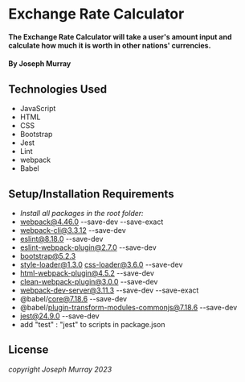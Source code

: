 # Exchange Rate Calculator

#### The Exchange Rate Calculator will take a user's amount input and calculate how much it is worth in other nations' currencies.

#### By Joseph Murray

## Technologies Used

- JavaScript
- HTML
- CSS
- Bootstrap
- Jest
- Lint
- webpack
- Babel

## Setup/Installation Requirements

- _Install all packages in the root folder:_
- webpack@4.46.0 --save-dev --save-exact
- webpack-cli@3.3.12 --save-dev
- eslint@8.18.0 --save-dev
- eslint-webpack-plugin@2.7.0 --save-dev
- bootstrap@5.2.3
- style-loader@1.3.0 css-loader@3.6.0 --save-dev
- html-webpack-plugin@4.5.2 --save-dev
- clean-webpack-plugin@3.0.0 --save-dev
- webpack-dev-server@3.11.3 --save-dev --save-exact
- @babel/core@7.18.6 --save-dev
- @babel/plugin-transform-modules-commonjs@7.18.6 --save-dev
- jest@24.9.0 --save-dev
- add "test" : "jest" to scripts in package.json

## License

_copyright Joseph Murray 2023_
